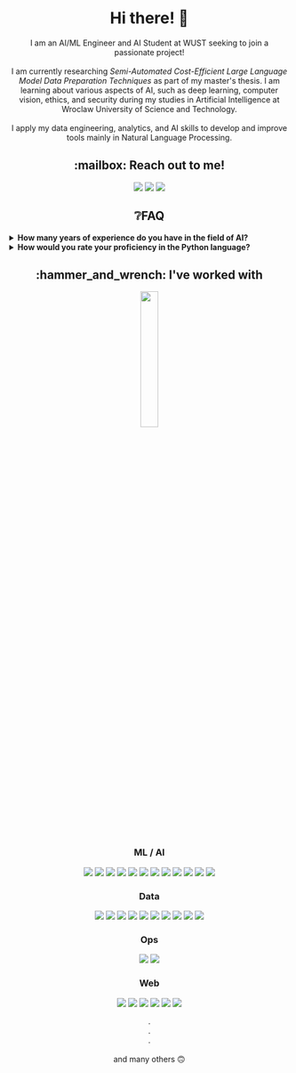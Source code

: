 <h1 align="center">Hi there! 👋</h1>

<!-- ===================== Bio ===================== -->
<p align="center">
  <a>
    I am an AI/ML Engineer and AI Student at WUST seeking to join a passionate project!
    <br><br>
    I am currently researching <i>Semi-Automated Cost-Efficient Large Language Model Data Preparation Techniques</i> as part of my master's thesis. I am learning about various aspects of AI, such as deep learning, computer vision, ethics, and   security during my studies in Artificial Intelligence at Wroclaw University of Science and Technology.
    <br><br>
    I apply my data engineering, analytics, and AI skills to develop and improve tools mainly in Natural Language Processing.
  </a>
</p>

<!-- ===================== Contact ===================== -->
<h2 align="center">:mailbox: Reach out to me!</h2>

<p align="center">
  <a href="mailto:jedrzej.jamnicki@gmail.com"><img src="https://img.shields.io/badge/-jedrzej.jamnicki@gmail.com-c0392b?style=flat&labelColor=c0392b&logo=gmail&logoColor=white" /></a>
  <a href="https://www.linkedin.com/in/jamnicki/"><img src="https://img.shields.io/badge/-jamnicki-0e76a8?style=flat&labelColor=0e76a8&logo=linkedin&logoColor=white" /></a>
  <a><img src="https://img.shields.io/badge/-jjamnicki-5865F2?style=flat&logo=discord&logoColor=white" /></a>
</p>

<!-- ===================== FAQ ===================== -->
<h2 align="center">❔FAQ</h2>

<details>
  <summary><b>How many years of experience do you have in the field of AI?</b></summary>
  
  > I have almost **4** years of experience in AI, **2** of which are commercial.
  >
  > My first exposure to AI was during my recruitment to the _SC Robocik_, during which one of the tasks was to propose, implement, and teach a deep model for the task of leaf classification. I managed to solve all the tasks and so became a member of the ML department in the _SC Robocik_ where I could develop my interests. Almost 3 years ago, I was hired by the **_CLARIN-PL_**, R&D project at Wrocław University of Science and Technology, where I worked on natural language processing (**NLP**) tools and data engineering. Toward the end of the project, I had the pleasure of developing a Large Language Model (**LLM**) based, Retrieval Augmented Generation (**RAG**) dialogue system for researchers at major technical universities in Europe. The aim of the system was to improve and speed up the process of collaboration between researchers. Worth mentioning - **LangChain** was at a very early stage of development at the time, and almost every component had to be customized to meet our needs.

</details>

<details>
  <summary><b>How would you rate your proficiency in the Python language?</b></summary>

  > I have been programming in Python for more than **5** years, and almost **3** years in commercial projects. I think I can consider myself to be **almost proficient in Python**.
  >
  > I am familiar with concepts such as object-oriented programming (**OOP**), functional programming, and data structures. I include typing, and docstrings in my code and try to use appropriate technologies. When working with data, I try to use an iterative approach whenever possible to save computation time and reduce resources.

</details>

<!-- ===================== I'VE WORKED WITH / TECHNOLOGIES ===================== -->
<h2 align="center">:hammer_and_wrench: I've worked with</h2>

<p align="center">
  <img
    align="center"
    src="https://github-readme-stats.vercel.app/api/top-langs?username=jamnicki&show_icons=true&locale=en&layout=compact&hide=Jupyter%20Notebook,Svelte&exclude_repo=gui_web_app&langs_count=8&theme=dark"
    style="width:25%"
  />
</p>

<!--
<h3 align="center">Programming Languages</h3>
<p align="center">
  <a><img src="https://img.shields.io/badge/-Python-1F4362?style=flat&logo=python&logoColor=F8DB51" /></a>
  <a><img src="https://img.shields.io/badge/-JavaScript-gray?style=flat&logo=JavaScript&logoColor=F7DF1E" /></a>
</p>
-->

<h3 align="center">ML / AI</h3>
<p align="center">
  <a><img src="https://img.shields.io/badge/-PyTorch-white?style=flat&logo=PyTorch&logoColor=EE4C2C" /></a>
  <a><img src="https://img.shields.io/badge/-🦜️🔗 LangChain-234242?style=flat" /></a>
  <a><img src="https://img.shields.io/badge/-🤗 transformers-gray?style=flat" /></a>
  <a><img src="https://img.shields.io/badge/-Tensorflow-lightgray?style=flat&logo=tensorflow&logoColor=FF6F00" /></a>
  <a><img src="https://img.shields.io/badge/-Keras-D00000?style=flat&logo=keras&logoColor=white" /></a>
  <a><img src="https://img.shields.io/badge/-scikit learn-3499CD?style=flat&logo=scikit-learn&logoColor=F7931E" /></a>
  <a><img src="https://img.shields.io/badge/-spaCy-09A3D5?style=flat&logo=spaCy&logoColor=white" /></a>
  <a><img src="https://img.shields.io/badge/-NLTK-144D58?style=flat" /></a>
  <a><img src="https://img.shields.io/badge/-OpenCV-645BFF?style=flat&logo=opencv" /></a>
  <a><img src="https://img.shields.io/badge/-MLflow-0194E2?style=flat&logo=mlflow&logoColor=white" /></a>
  <a><img src="https://img.shields.io/badge/-wandb-gray?style=flat&logo=weightsandbiases&logoColor=FFBE00" /></a>
  <a><img src="https://img.shields.io/badge/-Ray-028CF0?style=flat&logo=ray&logoColor=white" /></a>
</p>

<h3 align="center">Data</h3>
<p align="center">
  <a><img src="https://img.shields.io/badge/-pandas-130654?style=flat&logo=pandas&logoColor=white" /></a>
  <a><img src="https://img.shields.io/badge/-Polars-0075FF?style=flat&logo=polars&logoColor=white" /></a>
  <a><img src="https://img.shields.io/badge/-Pydantic-E92063?style=flat&logo=pydantic&logoColor=white" /></a>
  <a><img src="https://img.shields.io/badge/-PostgreSQL-4169E1?style=flat&logo=PostgreSQL&logoColor=white" /></a>
  <a><img src="https://img.shields.io/badge/-SQLite-003B57?style=flat&logo=sqlite&logoColor=white" /></a>
  <a><img src="https://img.shields.io/badge/-Microsoft SQL Server-CC2927?style=flat&logo=Microsoft SQL Server&logoColor=white" /></a>
  <a><img src="https://img.shields.io/badge/-Redis-DC382D?style=flat&logo=Redis&logoColor=white" /></a>
  <a><img src="https://img.shields.io/badge/-DVC-13ADC7?style=flat&logo=dvc&logoColor=8F5AD1" /></a>
  <a><img src="https://img.shields.io/badge/-Amazon S3-569A31?style=flat&logo=amazon s3&logoColor=white" /></a>
  <a><img src="https://img.shields.io/badge/-PowerBI-F2C811?style=flat&logo=powerbi&logoColor=black" /></a>
</p>

<h3 align="center">Ops</h3>
<p align="center">
  <a><img src="https://img.shields.io/badge/-docker-007bff?style=flat&logo=docker&logoColor=white" /></a>
  <a><img src="https://img.shields.io/badge/-Celery-37814A?style=flat&logo=celery&logoColor=white" /></a>
</p>

<h3 align="center">Web</h3>
<p align="center">
  <a><img src="https://img.shields.io/badge/-Django-092E20?style=flat&logo=django&logoColor=white" /></a>
  <a><img src="https://img.shields.io/badge/-Flask-white?style=flat&logo=flask&logoColor=black" /></a>
  <a><img src="https://img.shields.io/badge/-Gunicorn-499848?style=flat&logo=gunicorn&logoColor=white" /></a>
  <a><img src="https://img.shields.io/badge/-AIOHTTP-2C5BB4?style=flat&logo=aiohttp&logoColor=white" /></a>
  <a><img src="https://img.shields.io/badge/-FastAPI-009688?style=flat&logo=fastapi&logoColor=white" /></a>
  <a><img src="https://img.shields.io/badge/-Selenium-43B02A?style=flat&logo=selenium&logoColor=white" /></a>
</p>

<p align="center">
  <a>.</a><br>
  <a>.</a><br>
  <a>.</a><br>
  <br>
  and many others 🙃
</p>


<!--   <a><img src="https://img.shields.io/badge/-LABEL-BCGCOLOR?style=flat&logo=LOGO&logoColor=LOGOCOLOR" /></a> -->
